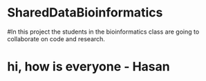 # SharedDataBioinformatics

#In this project the students in the bioinformatics class are going to collaborate on code and research. 

# hi, how is everyone - Hasan